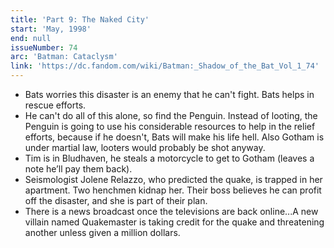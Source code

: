 ```yaml
---
title: 'Part 9: The Naked City'
start: 'May, 1998'
end: null
issueNumber: 74
arc: 'Batman: Cataclysm'
link: 'https://dc.fandom.com/wiki/Batman:_Shadow_of_the_Bat_Vol_1_74'
---
```


- Bats worries this disaster is an enemy that he can't fight. Bats helps in rescue efforts.
- He can't do all of this alone, so find the Penguin. Instead of looting, the Penguin is going to use his considerable resources to help in the relief efforts, because if he doesn't, Bats will make his life hell. Also Gotham is under martial law, looters would probably be shot anyway.
- Tim is in Bludhaven, he steals a motorcycle to get to Gotham (leaves a note he’ll pay them back).
- Seismologist Jolene Relazzo, who predicted the quake, is trapped in her apartment. Two henchmen kidnap her. Their boss believes he can profit off the disaster, and she is part of their plan.
- There is a news broadcast once the televisions are back online...A new villain named Quakemaster is taking credit for the quake and threatening another unless given a million dollars.
